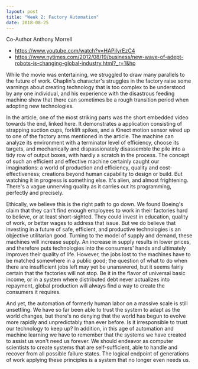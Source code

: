 ```yaml
---
layout: post
title: "Week 2: Factory Automation"
date: 2018-08-25
---
```


Co-Author Anthony Morrell

* <https://www.youtube.com/watch?v=HAPilyrEzC4>
* <https://www.nytimes.com/2012/08/19/business/new-wave-of-adept-robots-is-changing-global-industry.html?_r=1&hp>

While the movie was entertaining, we struggled to draw many parallels to the future of work. Chaplin's character's struggles in the factory raise some warnings about creating technology that is too complex to be understood by any one individual, and his experience with the disastrous feeding machine show that there can sometimes be a rough transition period when adopting new technologies.

In the article, one of the most striking parts was the short embedded video towards the end, linked here. It demonstrates a application consisting of strapping suction cups, forklift spikes, and a Kinect motion sensor wired up to one of the factory arms mentioned in the article. The machine can analyze its environment with a terminator level of efficiency, choose its targets, and mechanically and dispassionately disassemble the pile into a tidy row of output boxes, with hardly a scratch in the process. The concept of such an efficient and effective machine certainly caught our imaginations: a world of production and efficiency, quality and cost-effectiveness; creations beyond human capability to design or build. But watching it in progress is something else. It's alien, and almost frightening. There's a vague unnerving quality as it carries out its programming, perfectly and precisely.

Ethically, we believe this is the right path to go down. We found Boeing's claim that they can't find enough employees to work in their factories hard to believe, or at least short-sighted. They could invest in education, quality of work, or better wages to address that issue. But we do believe that investing in a future of safe, efficient, and productive technologies is an objective utilitarian good. Turning to the model of supply and demand, these machines will increase supply. An increase in supply results in lower prices, and therefore puts technologies into the consumers' hands and ultimately improves their quality of life. However, the jobs lost to the machines have to be matched somewhere in a public good; the question of what to do when there are insufficient jobs left may yet be unanswered, but it seems fairly certain that the factories will not stop. Be it in the flavor of universal basic income, or in a system where distributed debt never actualizes into repayment, global production will always find a way to create the consumers it requires.

And yet, the automation of formerly human labor on a massive scale is still unsettling. We have so far been able to trust the system to adapt as the world changes, but there's no denying that the world has begun to evolve more rapidly and unpredictably than ever before. Is it irresponsible to trust our technology to keep up? In addition, in this age of automation and machine learning we have to remember that the systems we have created to assist us won't need us forever. We should endeavor as computer scientists to create systems that are self-sufficient, able to handle and recover from all possible failure states. The logical endpoint of generations of work applying these principles is a system that no longer even needs us.
